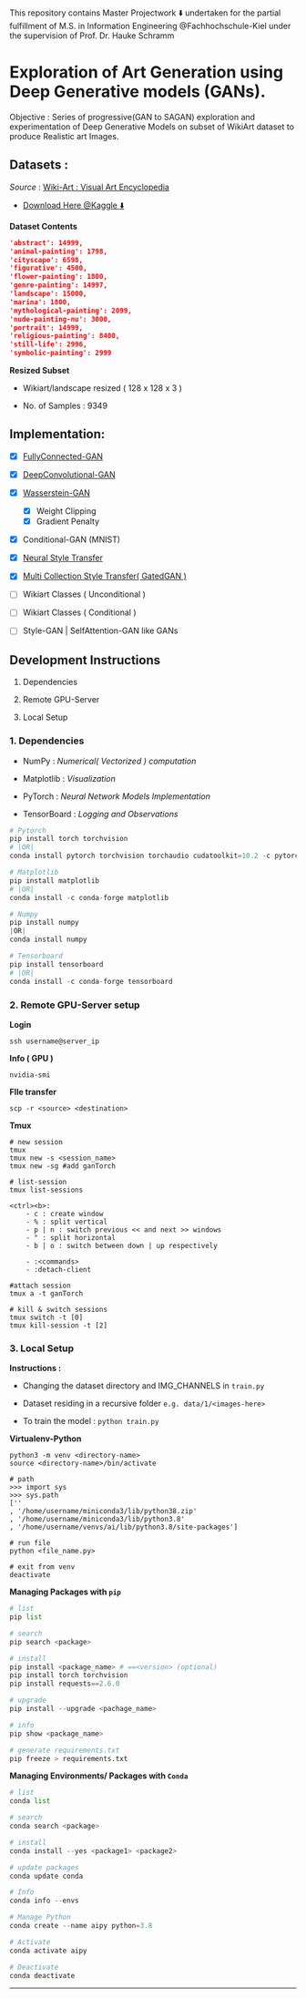 This repository contains Master Projectwork :arrow_down: undertaken for the partial fulfillment of M.S. in Information Engineering @Fachhochschule-Kiel under the supervision of  Prof. Dr. Hauke Schramm

# Exploration of Art Generation using Deep Generative models (GANs).

Objective : Series of progressive(GAN to SAGAN) exploration and experimentation of Deep Generative Models on subset of WikiArt dataset to produce Realistic art Images. 

## Datasets :

*Source* : [Wiki-Art : Visual Art Encyclopedia](https://www.wikiart.org/)

- [Download Here @Kaggle :arrow_down:](https://www.kaggle.com/ipythonx/wikiart-gangogh-creating-art-gan/download)

**Dataset Contents**

```json
'abstract': 14999,
'animal-painting': 1798,
'cityscape': 6598,
'figurative': 4500,
'flower-painting': 1800,
'genre-painting': 14997,
'landscape': 15000,
'marina': 1800,
'mythological-painting': 2099,
'nude-painting-nu': 3000,
'portrait': 14999,
'religious-painting': 8400,
'still-life': 2996,
'symbolic-painting': 2999
```

**Resized Subset**

- Wikiart/landscape resized ( 128 x 128 x 3 )

- No. of Samples : 9349

## Implementation:

- [x] [FullyConnected-GAN](https://github.com/Mnpr/MS-Project/tree/main/Implementation/VanillaGAN-Torch)

- [x] [DeepConvolutional-GAN](https://github.com/Mnpr/MS-Project/tree/main/Implementation/DCGAN-Torch)

- [x] [Wasserstein-GAN](https://github.com/Mnpr/MS-Project/tree/main/Implementation/WGAN-Torch)
  
  - [x] Weight Clipping
  - [x] Gradient Penalty

- [x] Conditional-GAN (MNIST)

- [x] [Neural Style Transfer](https://github.com/Mnpr/Art-Generation-GANs/tree/main/Implementation/NeuralStyleTransfer)

- [x] [Multi Collection Style Transfer( GatedGAN )](https://github.com/Mnpr/Art-Generation-GANs/tree/main/Implementation/GatedGAN)

- [ ] Wikiart Classes ( Unconditional )

- [ ] Wikiart Classes ( Conditional )

- [ ] Style-GAN | SelfAttention-GAN like GANs

## Development Instructions

1. Dependencies

2. Remote GPU-Server

3. Local Setup

### 1. Dependencies

- NumPy : *Numerical( Vectorized ) computation*

- Matplotlib : *Visualization*

- PyTorch : *Neural Network Models Implementation*

- TensorBoard : *Logging and Observations*

```python
# Pytorch
pip install torch torchvision
# |OR|
conda install pytorch torchvision torchaudio cudatoolkit=10.2 -c pytorch

# Matplotlib
pip install matplotlib
# |OR|
conda install -c conda-forge matplotlib

# Numpy
pip install numpy
|OR|
conda install numpy

# Tensorboard
pip install tensorboard
# |OR|
conda install -c conda-forge tensorboard
```

### 2. Remote GPU-Server setup

**Login**

```
ssh username@server_ip
```

**Info ( GPU )**

```shell
nvidia-smi 
```

**FIle transfer**

```shell
scp -r <source> <destination>
```

**Tmux**

```shell
# new session
tmux
tmux new -s <session_name>
tmux new -sg #add ganTorch

# list-session
tmux list-sessions

<ctrl><b>:
    - c : create window
    - % : split vertical
    - p | n : switch previous << and next >> windows
    - " : split horizontal
    - b | o : switch between down | up respectively

    - :<commands>
    - :detach-client

#attach session
tmux a -t ganTorch

# kill & switch sessions
tmux switch -t [0]
tmux kill-session -t [2]
```

### 3. Local Setup

**Instructions :**

- Changing the dataset directory and IMG_CHANNELS in `train.py`

- Dataset residing in a recursive folder `e.g. data/1/<images-here>`

- To train the model  : `python train.py`

**Virtualenv-Python**

```shell
python3 -m venv <directory-name>
source <directory-name>/bin/activate

# path
>>> import sys
>>> sys.path
[''
, '/home/username/miniconda3/lib/python38.zip'
, '/home/username/miniconda3/lib/python3.8'
, '/home/username/venvs/ai/lib/python3.8/site-packages']

# run file
python <file_name.py>

# exit from venv
deactivate
```

**Managing Packages with `pip`**

```python
# list
pip list

# search
pip search <package>

# install
pip install <package_name> # ==<version> (optional)
pip install torch torchvision
pip install requests==2.6.0

# upgrade
pip install --upgrade <pachage_name>

# info
pip show <package_name>

# generate requirements.txt
pip freeze > requirements.txt
```

**Managing Environments/ Packages with `Conda`**

```python
# list
conda list

# search
conda search <package>

# install 
conda install --yes <package1> <package2>

# update packages
conda update conda 

# Info
conda info --envs

# Manage Python
conda create --name aipy python=3.8

# Activate
conda activate aipy

# Deactivate
conda deactivate
```

***
